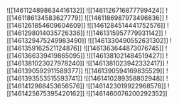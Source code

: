 ![[1461124898634416132]]
![[1461126716877799424]]
![[1461186134583627779]]
![[1461186987973496836]]
![[1461261854609604609]]
![[1461284514441752576]]
![[1461298014035726336]]
![[1461315957779931142]]
![[1461329475249983490]]
![[1461330490552631302]]
![[1461359162521124876]]
![[1461363644873076745]]
![[1461366339419865095]]
![[1461381021484519427]]
![[1461381023027978240]]
![[1461381023942332417]]
![[1461390592911589377]]
![[1461390594169835529]]
![[1461393553515593741]]
![[1461410289358802948]]
![[1461412968453656576]]
![[1461423019922968578]]
![[1461425675395420162]]
![[1461460076200292352]]
